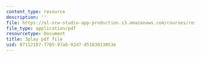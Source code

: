 ```yaml
---
content_type: resource
description: ''
file: https://ol-ocw-studio-app-production.s3.amazonaws.com/courses/res-18-006-calculus-revisited-single-variable-calculus-fall-2010/07112187778597ab92d7d5183813053e_y4EcXTVqFb4.pdf
file_type: application/pdf
resourcetype: Document
title: 3play pdf file
uid: 07112187-7785-97ab-92d7-d5183813053e
---
```

